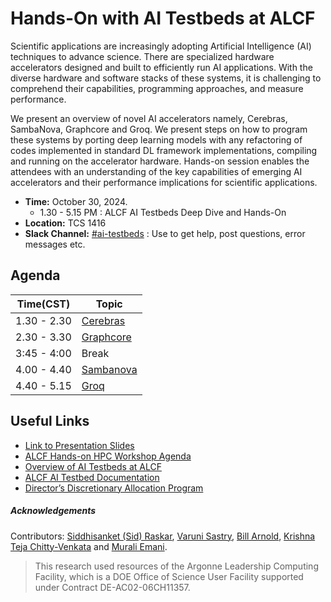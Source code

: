# Hands-On with AI Testbeds at ALCF 

Scientific applications are increasingly adopting Artificial Intelligence (AI) techniques to advance science. There are specialized hardware accelerators designed and built to efficiently run AI applications. With the diverse hardware and software stacks of these systems, it is challenging to comprehend their capabilities, programming approaches, and measure performance. 

We present an overview of novel AI accelerators namely, Cerebras, SambaNova, Graphcore and Groq. We present steps on how to program these systems by porting deep learning models with any refactoring of codes implemented in standard DL framework implementations, compiling and running on the accelerator hardware. Hands-on session enables the attendees with an understanding of the key capabilities of emerging AI accelerators and their performance implications for scientific applications.

* **Time:** October 30, 2024. 
  * 1.30 - 5.15 PM : ALCF AI Testbeds Deep Dive and Hands-On
* **Location:** TCS 1416 
* **Slack Channel:** [#ai-testbeds](https://join.slack.com/share/enQtNzk0NTczODk1MzIzNy03ODEyOTEyZjUzOWNhODZkMGE0YWY2YTRlZTkyZDZhMGQ1ZDVlMWYyYzI1NGRkM2QwMjZmZmQ4ZTI0ZGUzMGEz) : Use to get help, post questions, error messages etc. 

## Agenda

| Time(CST)   | Topic                                   |
|-------------|-----------------------------------------|
| 1.30 - 2.30 | [Cerebras](./Cerebras/README.md)        |
| 2.30 - 3.30 | [Graphcore](./Graphcore/README.md)      |
| 3:45 - 4:00 | Break                                   |
| 4.00 - 4.40 | [Sambanova](./Sambanova/README.md)      |
| 4.40 - 5.15 | [Groq](./Groq/README.md)                |


## Useful Links 

+ [Link to Presentation Slides]()
+ [ALCF Hands-on  HPC Workshop Agenda](https://www.alcf.anl.gov/events/2024-alcf-hands-hpc-workshop)
+ [Overview of AI Testbeds at ALCF](https://www.alcf.anl.gov/alcf-ai-testbed)
+ [ALCF AI Testbed Documentation](https://docs.alcf.anl.gov/ai-testbed/getting-started/)
+ [Director’s Discretionary Allocation Program](https://www.alcf.anl.gov/science/directors-discretionary-allocation-program)


##### Acknowledgements

Contributors: [Siddhisanket (Sid) Raskar](https://sraskar.github.io/), [Varuni Sastry](https://www.alcf.anl.gov/about/people/varuni-katti-sastry), [Bill Arnold](https://www.alcf.anl.gov/about/people/bill-arnold), [Krishna Teja Chitty-Venkata](https://krishnateja95.github.io/) and [Murali Emani](https://memani1.github.io/). 

> This research used resources of the Argonne Leadership Computing Facility, which is a DOE Office of Science User Facility supported under Contract DE-AC02-06CH11357.
